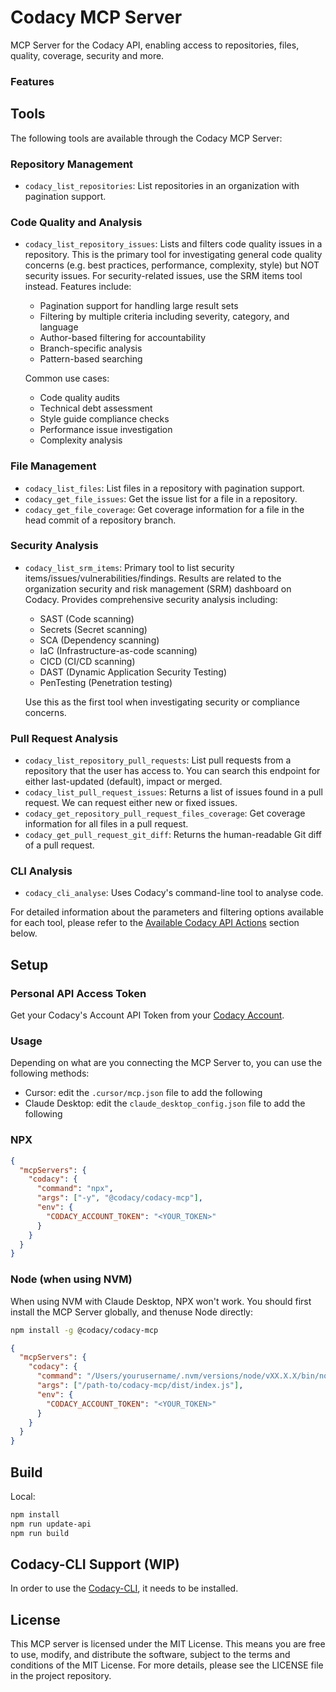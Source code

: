 # Codacy MCP Server

MCP Server for the Codacy API, enabling access to repositories, files, quality, coverage, security and more.

### Features

## Tools

The following tools are available through the Codacy MCP Server:

### Repository Management

- `codacy_list_repositories`: List repositories in an organization with pagination support.

### Code Quality and Analysis

- `codacy_list_repository_issues`: Lists and filters code quality issues in a repository. This is the primary tool for investigating general code quality concerns (e.g. best practices, performance, complexity, style) but NOT security issues. For security-related issues, use the SRM items tool instead. Features include:

  - Pagination support for handling large result sets
  - Filtering by multiple criteria including severity, category, and language
  - Author-based filtering for accountability
  - Branch-specific analysis
  - Pattern-based searching

  Common use cases:

  - Code quality audits
  - Technical debt assessment
  - Style guide compliance checks
  - Performance issue investigation
  - Complexity analysis

### File Management

- `codacy_list_files`: List files in a repository with pagination support.
- `codacy_get_file_issues`: Get the issue list for a file in a repository.
- `codacy_get_file_coverage`: Get coverage information for a file in the head commit of a repository branch.

### Security Analysis

- `codacy_list_srm_items`: Primary tool to list security items/issues/vulnerabilities/findings. Results are related to the organization security and risk management (SRM) dashboard on Codacy. Provides comprehensive security analysis including:

  - SAST (Code scanning)
  - Secrets (Secret scanning)
  - SCA (Dependency scanning)
  - IaC (Infrastructure-as-code scanning)
  - CICD (CI/CD scanning)
  - DAST (Dynamic Application Security Testing)
  - PenTesting (Penetration testing)

  Use this as the first tool when investigating security or compliance concerns.

### Pull Request Analysis

- `codacy_list_repository_pull_requests`: List pull requests from a repository that the user has access to. You can search this endpoint for either last-updated (default), impact or merged.
- `codacy_list_pull_request_issues`: Returns a list of issues found in a pull request. We can request either new or fixed issues.
- `codacy_get_repository_pull_request_files_coverage`: Get coverage information for all files in a pull request.
- `codacy_get_pull_request_git_diff`: Returns the human-readable Git diff of a pull request.

### CLI Analysis

- `codacy_cli_analyse`: Uses Codacy's command-line tool to analyse code.

For detailed information about the parameters and filtering options available for each tool, please refer to the [Available Codacy API Actions](#available-codacy-api-actions) section below.

## Setup

### Personal API Access Token

Get your Codacy's Account API Token from your [Codacy Account](https://app.codacy.com/account/access-management).

### Usage

Depending on what are you connecting the MCP Server to, you can use the following methods:

- Cursor: edit the `.cursor/mcp.json` file to add the following
- Claude Desktop: edit the `claude_desktop_config.json` file to add the following

### NPX

```json
{
  "mcpServers": {
    "codacy": {
      "command": "npx",
      "args": ["-y", "@codacy/codacy-mcp"],
      "env": {
        "CODACY_ACCOUNT_TOKEN": "<YOUR_TOKEN>"
      }
    }
  }
}
```

### Node (when using NVM)

When using NVM with Claude Desktop, NPX won't work. You should first install the MCP Server globally, and thenuse Node directly:

```bash
npm install -g @codacy/codacy-mcp
```

```json
{
  "mcpServers": {
    "codacy": {
      "command": "/Users/yourusername/.nvm/versions/node/vXX.X.X/bin/node",
      "args": ["/path-to/codacy-mcp/dist/index.js"],
      "env": {
        "CODACY_ACCOUNT_TOKEN": "<YOUR_TOKEN>"
      }
    }
  }
}
```

## Build

Local:

```bash
npm install
npm run update-api
npm run build
```

## Codacy-CLI Support (WIP)

In order to use the [Codacy-CLI](https://github.com/codacy/codacy-cli-v2), it needs to be installed.

## License

This MCP server is licensed under the MIT License. This means you are free to use, modify, and distribute the software, subject to the terms and conditions of the MIT License. For more details, please see the LICENSE file in the project repository.
